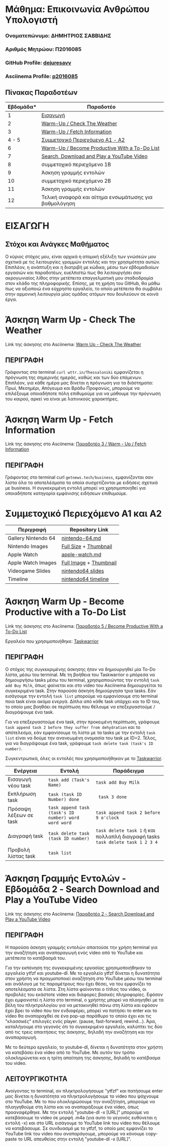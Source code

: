 # Μάθημα: Επικοινωνία Ανθρώπου Υπολογιστή

### Ονοματεπώνυμο: ΔΗΜΗΤΡΙΟΣ ΣΑΒΒΙΔΗΣ
### Αριθμός Μητρώου: Π2016085
### GitHub Profile: [dejuresavv](https://github.com/dejuresavv)
### Asciinema Profile: [p2016085](https://asciinema.org/~p2016085)

## Πίνακας Παραδοτέων

| Εβδομάδα* | Παραδοτέο |
| --- | --- |
| 1 | [Εισαγωγή](#εισαγωγη) |
| 2 | [Warm-Up / Check The Weather](#άσκηση-warm-up---check-the-weather)
| 3 | [Warm-Up / Fetch Information](#άσκηση-warm-up---fetch-information)
| 4 - 5 | [Συμμετοχικό Περιεχόμενο Α1 - A2](#συμμετοχικό-περιεχόμενο-α1-και-α2)
| 6 | [Warm-Up / Become Productive With a To-Do List](#άσκηση-warm-up---become-productive-with-a-to-do-list) 
| 7 | [Search, Download and Play a YouTube Video](#άσκηση-γραμμής-εντολών---εβδομάδα-2---search-download-and-play-a-youtube-video)
| 8 | συμμετοχικό περιεχόμενο 1B |
| 9 | Άσκηση γραμμής εντολών |
| 10 | συμμετοχικό περιεχόμενο 2B |
| 11 | Άσκηση γραμμής εντολών |
| 12 | Τελική αναφορά και αίτημα ενσωμάτωσης για βαθμολόγηση |

# ΕΙΣΑΓΩΓΗ

## Στόχοι και Ανάγκες Μαθήματος

Ο κύριος στόχος μου, είναι αρχικά η ατομική εξέλιξη των γνώσεών μου σχετικά με τις λειτουργίες γραμμών εντολής
και την χρησιμότητα αυτών. Επιπλέον, η ανάπτυξη και η διατριβή με κώδικα, μέσω των εβδομαδιαίων εργασιών και παραδοτέων,
ευελπιστώ πως θα λειτουργήσει σαν ακρογωνιαίος λίθος στην μετέπειτα επαγγελματική μου σταδιοδρομία στον κλάδο της πληροφορικής.
Επίσης, με τη χρήση του GitHub, θα μάθω πως να αξιοποιώ ένα εύχρηστο εργαλείο, το οποίο μετέπειτα θα συμβάλει στην αρμονική
λειτουργία μίας ομάδας ατόμων που δουλεύουν σε κοινά έργα.

# Άσκηση Warm Up - Check The Weather
Link της άσκησης στο Asciinema: [Warm Up - Check The Weather](https://asciinema.org/a/450516)

## ΠΕΡΙΓΡΑΦΗ

Γράφοντας στο terminal ``curl wttr.in/Thessaloniki`` εμφανίζεται η πρόγνωση της σημερινής ημεράς, καθώς και των δύο επόμενων. Επιπλέον, για κάθε ημέρα μας δίνεται η
πρόγνωση για τα διάστηματα: Πρωί, Μεσημέρι, Απόγευμα και Βράδυ
Προφανώς, μπορούμε να επιλέξουμε οποιαδήποτε πόλη επιθυμούμε για να μάθουμε την πρόγνωση του καιρού, αρκεί να είναι με λατινικούς χαρακτήρες.


# Άσκηση Warm Up - Fetch Information

Link της άσκησης στο Asciinema: [Παραδοτέο 3 / Warm - Up / Fetch Information](https://asciinema.org/a/445914)

## ΠΕΡΙΓΡΑΦΗ

Γράφοντας στο terminal curl ``getnews.tech/business``, εμφανίζονται σαν λίστα όλα τα αποτελέσματα τα οποία συσχετίζονται με ειδήσεις σχετικά με business. Η συγκεκριμένη εντολή
μπορεί να χρησιμοποιηθεί για οποιαδήποτε κατηγορία εμφάνισης ειδήσεων επιθυμούμε.


# Συμμετοχικό Περιεχόμενο Α1 και Α2

| Περιγραφή | Repository Link |
| --- | --- |
| Gallery Nintendo 64 | [nintendo-64.md](https://github.com/dejuresavv/_gallery/blob/2016085/nintendo-64.md)|
| Nintendo Images | [Full Size](https://github.com/dejuresavv/images/blob/2016085/nintendo64.png) + [Thumbnail](https://github.com/dejuresavv/images/blob/2016085/nintendo64-thumb.jpg) |
| Apple Watch | [apple-watch.md](https://github.com/dejuresavv/_gallery/blob/2016085/apple-watch.md) |
| Apple Watch Images | [Full Image](https://github.com/dejuresavv/images/blob/2016085/apple-watch.jpg) + [Thumbnail](https://github.com/dejuresavv/images/blob/2016085/apple-watch-thumb.jpg) |
| Videogame Slides | [nintendo64 slides](https://github.com/dejuresavv/site/blob/2016085/_slides/videogames.md)
| Timeline | [nintendo64 timeline](https://github.com/dejuresavv/site/blob/2016085/_timeline/videogames.md)


# Άσκηση Warm Up - Become Productive with a To-Do List

Link της άσκησης στο Asciinema: [Παραδοτέο 5 / Become Productive With a To-Do List](https://asciinema.org/a/448919)

Εργαλείο που χρησιμοποιήθηκε: [Taskwarrior](https://taskwarrior.org/)

## ΠΕΡΙΓΡΑΦΗ

Ο στόχος της συγκεκριμένης άσκησης ήταν να δημιουργηθεί μία To-Do λίστα, μέσω του terminal. Με τη βοήθεια του Taskwarrior ο μπόρεσα να δημιουργήσω tasks μέσω του 
terminal, χρησιμοποιώντας την εντολή ```task add Buy Milk```, όπως φαίνεται και στο video του Asciinema δημιουργείται το συγκεκριμένο task.
Στην παρούσα άσκηση δημιούργησα τρια tasks. Εάν εισάγουμε την εντολή ```task list``` μπορούμε να εμφανίσουμε στο terminal ποια task είναι ακόμα ενεργά. Δίπλα από κάθε
task υπάρχει και το ID του, το οποίο μας βοηθάει σε περίπτωση που θέλουμε να επεξεργαστούμε / διαγράψουμε ένα task.

Για να επεξεργαστούμε ένα task, στην προκειμένη περίπτωση,
γράφουμε ```task append task 2 before they suffer from dehydration``` και το απότελεσμα,
εάν εμφανίσουμε τη λίστα με τα tasks με την εντολή ```task list``` είναι να δούμε την ανανεωμένη ονομασία του task με ID=2.
Τέλος, για να διαγράψουμε ένα task, γράφουμε ```task delete task (task's ID number)```.

Συγκεντρωτικά, όλες οι εντολές που χρησιμοποιήθηκαν με το [Taskwarrior](https://taskwarrior.org/).

|Ενέργεια| Εντολή| Παράδειγμα |
| --- | --- | --- |
| Εισαγωγή νέου task | ```task add (Task's Name)``` | ```task add Buy Milk``` |
| Εκπλήρωση task | ```task (task ID Number) done``` | ``` task 3 done``` |
| Πρόσαψη λέξεων σε task | ```task append task (task's ID number) word word word``` | ```task append task 2 before 9 o'clock```|
| Διαγραφή task | ```task delete task (task ID number)``` | ```task delete task 1``` ή και πολλαπλή διαγραφή tasks ```task delete task 1 2 3 4``` |
| Προβολή λίστας task | ```task list```|


# Άσκηση Γραμμής Εντολών - Εβδομάδα 2 - Search Download and Play a YouTube Video

Link της άσκησης στο Asciinema: [Παραδοτέο 2 - Search Download and Play a YouTube Video](https://asciinema.org/a/444295)

## ΠΕΡΙΓΡΑΦΗ

Η παρούσα άσκηση γραμμής εντολών απαιτούσε την χρήση terminal για την αναζήτηση και αναπαραγωγή ενός video από το YouTube και μετέπειτα
το κατέβασμά του.

Για την εκπόνηση της συγκεκριμένης εργασίας χρησιμοποιήθηκαν τα εργαλεία ytfzf και youtube-dl.
Με το εργαλείο ytfzf δίνεται η δυνατότητα στον χρήστη να πραγματοποιεί αναζήτηση στο YouTube μέσω του terminal και ανάλογα με τις παραμέτρους που
έχει θέσει, να του εμφανίζει τα αποτελέσματα σε λίστα. Στη λίστα φαίνονται ο τίτλος του video, οι προβολές του εκάστοτε video και διάφορες βασικές πληροφορίες.
Εφόσον έχει εμφανιστεί η λίστα στο terminal, ο χρήστης μπορεί να πλοηγηθεί με τα βέλη του πληκτρολογίου για να μετακινηθεί πάνω στη λίστα και εφόσον έχει βρει
το video που τον ενδιαφέρει, μπορεί να πατήσει το enter και το video θα αναπαραχθεί σε ένα pop-up παράθυρο το οποίο έχει και τις "κλασσικές" επιλογές ενός player.
(pause, fast-forward, rewind...). Άρα, καταλήγουμε στο γεγονός ότι το συγκεκριμένο εργαλείο, καλύπτει τις δύο από τις τρεις απαιτήσεις της άσκησης, δηλαδή την αναζήτηση
και την αναπαραγωγή.

Με το δεύτερο εργαλείο, το youtube-dl, δίνεται η δυνατότητα στον χρήστη να κατεβάσει ένα video από το YouTube. Με αυτόν τον τρόπο ολοκληρώνεται και η τρίτη απαίτηση της
άσκησης, δηλαδή το κατέβασμα του video.

## ΛΕΙΤΟΥΡΓΙΚΟΤΗΤΑ

Ανοίγοντας το terminal, αν πληκτρολογήσουμε "ytfzf" και πατήσουμε enter μας δίνεται η δυνατότητα να πληκτρολογήσουμε το video που ψάχνουμε στο YouTube. Με το που
ολοκληρώσουμε την αναζήτηση, μπορούμε να πλοηγηθούμε στη λίστα και να αναπαράξουμε ένα video, όπως προαναφέρθηκε.
Με την εντολή "youtube-dl -x [URL]" μπορούμε να κατεβάσουμε το video σε μορφή .m4a (για αυτο το γεγονός ευθύνεται η εντολή -x) και στο URL εισάγουμε το YouTube link του video 
που θέλουμε να κατεβάσουμε. Σε συνδυασμό με το ytfzf, το οποίο μας εμφανίζει το YouTube link του video που αναπαράγουμε, μπορούμε να κάνουμε copy-paste το URL απευθείας στην 
εντολή "youtube-dl -x [URL]".

